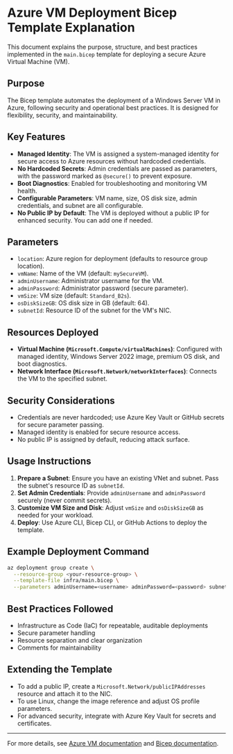 # Azure VM Deployment Bicep Template Explanation

This document explains the purpose, structure, and best practices implemented in the `main.bicep` template for deploying a secure Azure Virtual Machine (VM).

## Purpose
The Bicep template automates the deployment of a Windows Server VM in Azure, following security and operational best practices. It is designed for flexibility, security, and maintainability.

## Key Features
- **Managed Identity**: The VM is assigned a system-managed identity for secure access to Azure resources without hardcoded credentials.
- **No Hardcoded Secrets**: Admin credentials are passed as parameters, with the password marked as `@secure()` to prevent exposure.
- **Boot Diagnostics**: Enabled for troubleshooting and monitoring VM health.
- **Configurable Parameters**: VM name, size, OS disk size, admin credentials, and subnet are all configurable.
- **No Public IP by Default**: The VM is deployed without a public IP for enhanced security. You can add one if needed.

## Parameters
- `location`: Azure region for deployment (defaults to resource group location).
- `vmName`: Name of the VM (default: `mySecureVM`).
- `adminUsername`: Administrator username for the VM.
- `adminPassword`: Administrator password (secure parameter).
- `vmSize`: VM size (default: `Standard_B2s`).
- `osDiskSizeGB`: OS disk size in GB (default: 64).
- `subnetId`: Resource ID of the subnet for the VM's NIC.

## Resources Deployed
- **Virtual Machine (`Microsoft.Compute/virtualMachines`)**: Configured with managed identity, Windows Server 2022 image, premium OS disk, and boot diagnostics.
- **Network Interface (`Microsoft.Network/networkInterfaces`)**: Connects the VM to the specified subnet.

## Security Considerations
- Credentials are never hardcoded; use Azure Key Vault or GitHub secrets for secure parameter passing.
- Managed identity is enabled for secure resource access.
- No public IP is assigned by default, reducing attack surface.

## Usage Instructions
1. **Prepare a Subnet**: Ensure you have an existing VNet and subnet. Pass the subnet's resource ID as `subnetId`.
2. **Set Admin Credentials**: Provide `adminUsername` and `adminPassword` securely (never commit secrets).
3. **Customize VM Size and Disk**: Adjust `vmSize` and `osDiskSizeGB` as needed for your workload.
4. **Deploy**: Use Azure CLI, Bicep CLI, or GitHub Actions to deploy the template.

## Example Deployment Command
```sh
az deployment group create \
  --resource-group <your-resource-group> \
  --template-file infra/main.bicep \
  --parameters adminUsername=<username> adminPassword=<password> subnetId=<subnet-resource-id>
```

## Best Practices Followed
- Infrastructure as Code (IaC) for repeatable, auditable deployments
- Secure parameter handling
- Resource separation and clear organization
- Comments for maintainability

## Extending the Template
- To add a public IP, create a `Microsoft.Network/publicIPAddresses` resource and attach it to the NIC.
- To use Linux, change the image reference and adjust OS profile parameters.
- For advanced security, integrate with Azure Key Vault for secrets and certificates.

---
For more details, see [Azure VM documentation](https://learn.microsoft.com/azure/virtual-machines/) and [Bicep documentation](https://learn.microsoft.com/azure/azure-resource-manager/bicep/).
